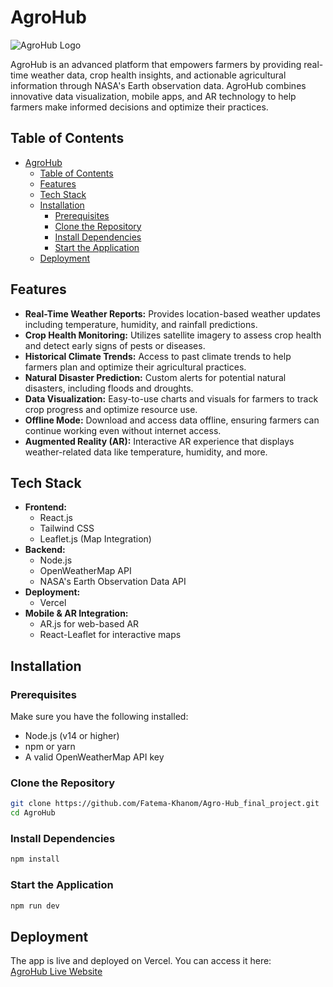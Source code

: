 
# AgroHub

![AgroHub Logo](https://your-image-url-here.com)

AgroHub is an advanced platform that empowers farmers by providing real-time weather data, crop health insights, and actionable agricultural information through NASA's Earth observation data. AgroHub combines innovative data visualization, mobile apps, and AR technology to help farmers make informed decisions and optimize their practices.

## Table of Contents
- [AgroHub](#agrohub)
  - [Table of Contents](#table-of-contents)
  - [Features](#features)
  - [Tech Stack](#tech-stack)
  - [Installation](#installation)
    - [Prerequisites](#prerequisites)
    - [Clone the Repository](#clone-the-repository)
    - [Install Dependencies](#install-dependencies)
    - [Start the Application](#start-the-application)
  - [Deployment](#deployment)

## Features

- **Real-Time Weather Reports:** Provides location-based weather updates including temperature, humidity, and rainfall predictions.
- **Crop Health Monitoring:** Utilizes satellite imagery to assess crop health and detect early signs of pests or diseases.
- **Historical Climate Trends:** Access to past climate trends to help farmers plan and optimize their agricultural practices.
- **Natural Disaster Prediction:** Custom alerts for potential natural disasters, including floods and droughts.
- **Data Visualization:** Easy-to-use charts and visuals for farmers to track crop progress and optimize resource use.
- **Offline Mode:** Download and access data offline, ensuring farmers can continue working even without internet access.
- **Augmented Reality (AR):** Interactive AR experience that displays weather-related data like temperature, humidity, and more.

## Tech Stack

- **Frontend:**
  - React.js
  - Tailwind CSS
  - Leaflet.js (Map Integration)
- **Backend:**
  - Node.js
  - OpenWeatherMap API
  - NASA's Earth Observation Data API
- **Deployment:**
  - Vercel
- **Mobile & AR Integration:**
  - AR.js for web-based AR
  - React-Leaflet for interactive maps

## Installation

### Prerequisites
Make sure you have the following installed:
- Node.js (v14 or higher)
- npm or yarn
- A valid OpenWeatherMap API key

### Clone the Repository
```bash
git clone https://github.com/Fatema-Khanom/Agro-Hub_final_project.git
cd AgroHub
```

### Install Dependencies
```bash
npm install
```

### Start the Application
```bash
npm run dev
```

## Deployment

The app is live and deployed on Vercel. You can access it here:  
[AgroHub Live Website](https://agrohub2024.vercel.app/)




